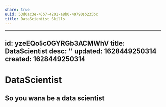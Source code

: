 ```yaml
---
share: true
uuid: 53d0ac3e-45b7-4201-a8b0-49790eb235bc
title: DataScientist Skills
---
```

---
id: yzeEQo5c0GYRGb3ACMWhV
title: DataScientist
desc: ''
updated: 1628449250314
created: 1628449250314
---
# DataScientist
So you wana be a data scientist
-------------------------------